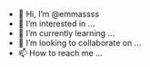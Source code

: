 - 👋 Hi, I’m @emmassss
- 👀 I’m interested in ...
- 🌱 I’m currently learning ...
- 💞️ I’m looking to collaborate on ...
- 📫 How to reach me ...

<!---
emmassss/emmassss is a ✨ special ✨ repository because its `README.md` (this file) appears on your GitHub profile.
You can click the Preview link to take a look at your changes.
--->
